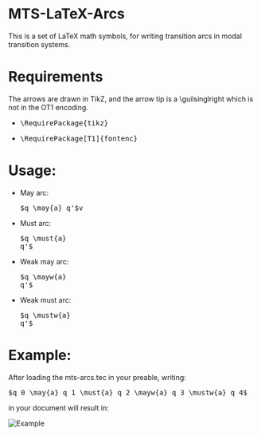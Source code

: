 MTS-LaTeX-Arcs
==============
This is a set of LaTeX math symbols, for writing transition arcs in modal transition systems.

Requirements
============
The arrows are drawn in TikZ, and the arrow tip is a \guilsinglright which is not in the OT1 encoding.
  * <pre>\RequirePackage{tikz}</pre>
  * <pre>\RequirePackage[T1]{fontenc}</pre>


Usage:
======
  * May arc: <pre>$q \may{a} q'$v
  * Must arc: <pre>$q \must{a} q'$</pre>
  * Weak may arc: <pre>$q \mayw{a} q'$</pre>
  * Weak must arc: <pre>$q \mustw{a} q'$</pre>

Example:
========
After loading the mts-arcs.tec in your preable, writing:

 <pre>$q_0 \may{a} q_1 \must{a} q_2 \mayw{a} q_3 \mustw{a} q_4$</pre>

in your document will result in:

![Example](https://raw.github.com/mikaelhm/MTS-LaTeX-Arrows/master/example.png)

